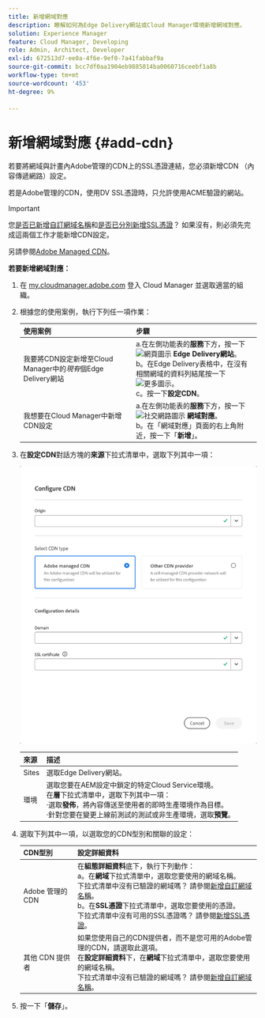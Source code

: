 ```yaml
---
title: 新增網域對應
description: 瞭解如何為Edge Delivery網站或Cloud Manager環境新增網域對應。
solution: Experience Manager
feature: Cloud Manager, Developing
role: Admin, Architect, Developer
exl-id: 672513d7-ee0a-4f6e-9ef0-7a41fabbaf9a
source-git-commit: bcc7df0aa1904eb9885014ba0060716ceebf1a8b
workflow-type: tm+mt
source-wordcount: '453'
ht-degree: 9%

---
```



# 新增網域對應 {#add-cdn}

若要將網域與計畫內Adobe管理的CDN上的SSL憑證連結，您必須新增CDN （內容傳遞網路）設定。

若是Adobe管理的CDN，使用DV SSL憑證時，只允許使用ACME驗證的網站。

>[!IMPORTANT]
>
>您[是否已新增自訂網域名稱](/help/implementing/cloud-manager/custom-domain-names/add-custom-domain-name.md)和[是否已分別新增SSL憑證](/help/implementing/cloud-manager/managing-ssl-certifications/add-ssl-certificate.md)？ 如果沒有，則必須先完成這兩個工作才能新增CDN設定。

另請參閱[Adobe Managed CDN](https://www.aem.live/docs/byo-cdn-adobe-managed)。

**若要新增網域對應：**

1. 在 [my.cloudmanager.adobe.com](https://my.cloudmanager.adobe.com/) 登入 Cloud Manager 並選取適當的組織。

1. 根據您的使用案例，執行下列任一項作業：

   | 使用案例 | 步驟 |
   | --- | --- |
   | 我要將CDN設定新增至Cloud Manager中的&#x200B;*現有*&#x200B;個Edge Delivery網站 | a.在左側功能表的&#x200B;**服務**&#x200B;下方，按一下![網頁圖示](https://spectrum.adobe.com/static/icons/workflow_18/Smock_WebPages_18_N.svg) **Edge Delivery網站**。<br>b。在Edge Delivery表格中，在沒有相關網域的資料列結尾按一下![更多圖示](https://spectrum.adobe.com/static/icons/workflow_18/Smock_More_18_N.svg)。<br>c。按一下&#x200B;**設定CDN**。 |
   | 我想要在Cloud Manager中新增CDN設定 | a.在左側功能表的&#x200B;**服務**&#x200B;下方，按一下![社交網路圖示](https://spectrum.adobe.com/static/icons/workflow_18/Smock_SocialNetwork_18_N.svg) **網域對應**。<br>b。在「網域對應」頁面的右上角附近，按一下「**新增**」。 |

1. 在&#x200B;**設定CDN**&#x200B;對話方塊的&#x200B;**來源**&#x200B;下拉式清單中，選取下列其中一項：

   ![設定CDN對話方塊](/help/implementing/cloud-manager/assets/configure-cdn-dialog.png)

   | 來源 | 描述 |
   | --- | --- |
   | Sites | 選取Edge Delivery網站。 |
   | 環境 | 選取您要在AEM設定中鎖定的特定Cloud Service環境。<br>在&#x200B;**層**&#x200B;下拉式清單中，選取下列其中一項：<br>·選取&#x200B;**發佈**，將內容傳送至使用者的即時生產環境作為目標。<br>·針對您要在變更上線前測試的測試或非生產環境，選取&#x200B;**預覽**。 |

1. 選取下列其中一項，以選取您的CDN型別和關聯的設定：

   | CDN型別 | 設定詳細資料 |
   | --- | --- |
   | Adobe 管理的 CDN | 在&#x200B;**組態詳細資料**&#x200B;底下，執行下列動作：<br>a。在&#x200B;**網域**&#x200B;下拉式清單中，選取您要使用的網域名稱。<br>下拉式清單中沒有已驗證的網域嗎？ 請參閱[新增自訂網域名稱](/help/implementing/cloud-manager/custom-domain-names/add-custom-domain-name.md)。<br>b。在&#x200B;**SSL憑證**&#x200B;下拉式清單中，選取您要使用的憑證。<br>下拉式清單中沒有可用的SSL憑證嗎？ 請參閱[新增SSL憑證](/help/implementing/cloud-manager/managing-ssl-certifications/add-ssl-certificate.md)。 |
   | 其他 CDN 提供者 | 如果您使用自己的CDN提供者，而不是您可用的Adobe管理的CDN，請選取此選項。<br>在&#x200B;**設定詳細資料**&#x200B;下，在&#x200B;**網域**&#x200B;下拉式清單中，選取您要使用的網域名稱。<br>下拉式清單中沒有已驗證的網域嗎？ 請參閱[新增自訂網域名稱](/help/implementing/cloud-manager/custom-domain-names/add-custom-domain-name.md)。 |

1. 按一下「**儲存**」。
